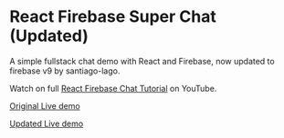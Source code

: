 # React Firebase Super Chat (Updated)


A simple fullstack chat demo with React and Firebase, now updated to firebase v9 by santiago-lago.


Watch on full [React Firebase Chat Tutorial](https://youtu.be/zQyrwxMPm88) on YouTube. 



[Original Live demo](https://fireship-demos.web.app/)

[Updated Live demo]()

